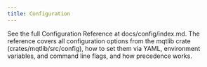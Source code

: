 ```yaml
---
title: Configuration
---
```


See the full Configuration Reference at docs/config/index.md. The reference covers all configuration options from the mqtlib crate (crates/mqtlib/src/config), how to set them via YAML, environment variables, and command line flags, and how precedence works.
